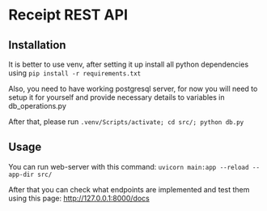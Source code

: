 # Receipt REST API

## Installation

It is better to use venv, after setting it up install all python dependencies using `pip install -r requirements.txt`

Also, you need to have working postgresql server, for now you will need to setup it for yourself and provide necessary details to variables in db_operations.py

After that, please run `.venv/Scripts/activate; cd src/; python db.py`

## Usage

You can run web-server with this command: `uvicorn main:app --reload --app-dir src/`

After that you can check what endpoints are implemented and test them using this page: http://127.0.0.1:8000/docs
